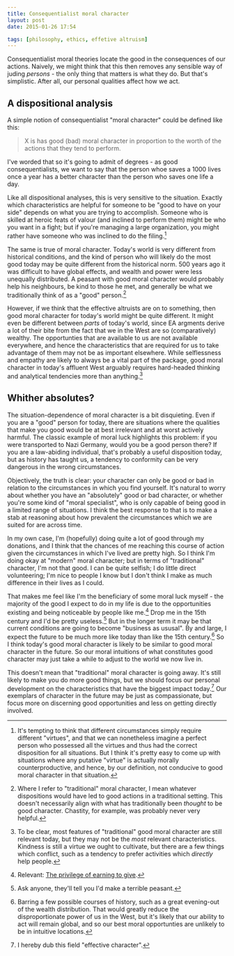 ```yaml
---
title: Consequentialist moral character
layout: post
date: 2015-01-26 17:54

tags: [philosophy, ethics, effetive altruism]
---
```


Consequentialist moral theories locate the good in the consequences of our
actions. Naively, we might think that this then removes any sensible way of
juding *persons* - the only thing that matters is what they do. But
that's simplistic. After all, our personal qualities affect how we act.

<!-- more -->

## A dispositional analysis ##

A simple notion of consequentialist "moral character" could be defined like
this:

> X is has good (bad) moral character in proportion to the worth of the actions
that they tend to perform.

I've worded that so it's going to admit of degrees - as good consequentialists,
we want to say that the person whoe saves a 1000 lives once a year has
a better character than the person who saves one life a day.

Like all dispositional analyses, this is very sensitive to the situation. Exactly
which characteristics are helpful for someone to be "good to have on your side"
depends on what you are trying to accomplish. Someone who is skilled at heroic
feats of valour (and inclined to perform them) might be who you want in a fight; 
but if you're managing a large organization, you might rather have someone who 
was inclined to do the filing.[^monotonic]

[^monotonic]: It's tempting to think that different circumstances simply require
    different "virtues", and that we can nonetheless imagine a perfect
    person who possessed all the virtues and thus had the correct disposition
    for all situations. But I think it's pretty easy to come up with situations
    where any putative "virtue" is actually morally counterproductive, and
    hence, by our definition, not conducive to good moral character in that
    situation.

The same is true of moral character. Today's world is very different from
historical conditions, and the kind of person who will likely do the most good
today may be quite different from the historical norm. 500 years ago it was
difficult to have global effects, and wealth and power were less unequally
distributed. A peasant with good moral character would probably help his neighbours,
be kind to those he met, and generally be what we traditionally think of as a
"good" person.[^traditional]

[^traditional]: Where I refer to "traditional" moral character, I mean whatever
    dispositions would have led to good actions in a traditional setting. This
    doesn't necessarily align with what has traditionally been *thought* to be
    good character. Chastity, for example, was probably never very helpful.

However, if we think that the effective altruists are on to something, then good
moral character for today's world might be quite different. It might even be
different between *parts* of today's world, since EA argments derive a lot of
their bite from the fact that we in the West are so (comparatively) wealthy. The opportunties that
are available to us are not available everywhere, and hence the characteristics
that are required for us to take advantage of them may not be as important elsewhere. While selflessness
and empathy are likely to always be a vital part of the package, good moral character
in today's affluent West arguably requires hard-headed thinking and analytical tendencies
more than anything.[^clash]

[^clash]: To be clear, most features of "traditional" good moral character are
    still relevant today, but they may not be the *most* relevant
    characteristics. Kindness is still a virtue we ought to cultivate, but
    there are a few things which conflict, such as a tendency to prefer activities
    which *directly* help people.
    
## Whither absolutes? ##
    
The situation-dependence of moral character is a bit disquieting. Even if you 
are a "good" person for today, there are
situations where the qualities that make you good would be at best irrelevant and
at worst actively harmful. The classic example of moral luck highlights this
problem: if you were transported to Nazi Germany, would you be a
good person there? If you are a law-abiding individual, that's probably a useful
disposition today, but as history has taught us, a tendency to conformity can be 
very dangerous in the wrong circumstances.

Objectively, the truth is clear: your character can only be good or bad in
relation to the circumstances in which you find yourself. It's natural to worry about
whether you have an "absolutely" good or bad character, or whether you're
some kind of "moral specialist", who is only capable of being good in a limited range of
situations. I think the best response to that is to make a stab at reasoning about 
how prevalent the circumstances which we are suited for are
across time. 

In my own case, I'm (hopefully) doing quite a lot of good through my 
donations, and I think that the chances of me reaching this course of action given the
circumstances in which I've lived are pretty high. So I think I'm doing
okay at "modern" moral character; but in terms of "traditional" character,
I'm not that good. I can be quite selfish; I do little direct volunteering; 
I'm nice to people I know but I don't think I make as much difference in their lives 
as I could. 

That makes me feel like I'm the beneficiary of some moral luck myself - the
majority of the good I expect to do in my life is due to the opportunities
existing and being noticeable by people like me.[^privilege] Drop me in the 15th century and
I'd be pretty useless.[^peasant] But in the longer term it may be that current conditions are going
to become "business as ususal". By and large, I expect the future to be
much more like today than like the 15th century.[^inequality] So I think today's
good moral character is likely to be similar to good moral character in the future. 
So our moral intuitions of what constitutes good character may just take a while to adjust
to the world we now live in. 

[^privilege]: Relevant: [The privilege of earning to give](http://www.effective-altruism.com/ea/dx/the_privilege_of_earning_to_give/).

This doesn't mean that "traditional" moral character
is going away. It's still likely to make you do more good things,
but we should focus our personal development on the characteristics that have the biggest
impact today.[^effective] Our exemplars of character in the future may be just
as compassionate, but focus more on discerning good opportunities and less on
getting directly involved.

[^peasant]: Ask anyone, they'll tell you I'd make a terrible peasant.

[^inequality]: Barring a few possible courses of history, such as a great
    evening-out of the wealth distribution. That would greatly reduce the
    disproportionate power of us in the West, but it's likely that our ability
    to act will remain global, and so our best moral opportunties are unlikely
    to be in intuitive locations.

[^effective]: I hereby dub this field "effective character".
